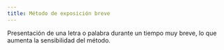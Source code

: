 ```yaml
---
title: Método de exposición breve
---
```

Presentación de una letra o palabra durante un tiempo muy breve, lo que aumenta la sensibilidad del método. 